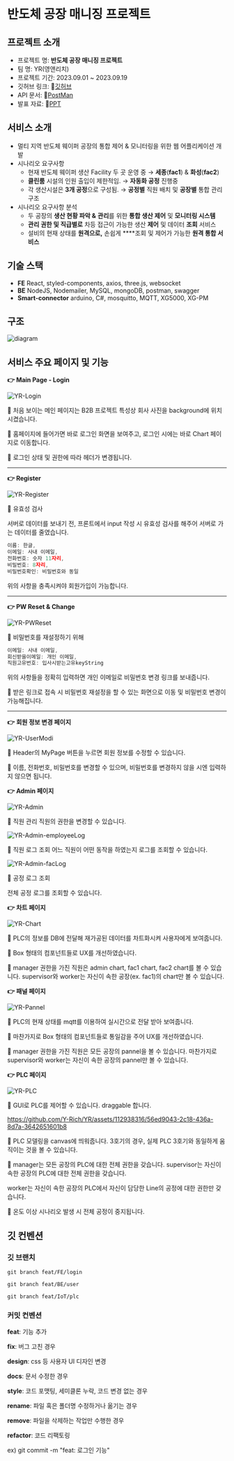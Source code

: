 # ****반도체 공장 매니징 프로젝트****

## 프로젝트 소개

- 프로젝트 명: ****반도체 공장 매니징 프로젝트****
- 팀 명: YR(영앤리치)
- 프로젝트 기간: 2023.09.01 ~ 2023.09.19
- 깃허브 링크: 🔗[깃허브](https://github.com/Y-Rich/YR/tree/dev)
- API 문서: 🔗[PostMan](https://documenter.getpostman.com/view/27544675/2s9YBxZFu6)
- 발표 자료: 🔗[PPT](https://docs.google.com/presentation/d/1ZnGEwxpCYO_GvAWEhkE4orwQhH-mp_oMgTzgx0vxikY/edit?usp=sharing)

## 서비스 소개

- 멀티 지역 반도체 웨이퍼 공장의 통합 제어 & 모니터링을 위한 웹 어플리케이션 개발
- 시나리오 요구사항
    - 현재 반도체 웨이퍼 생산 Facility 두 곳 운영 중
    → **세종**(**fac1**) & **화성**(**fac2**)
    - **클린룸** 시설의 인원 출입이 제한적임.
    → **자동화 공정** 진행중
    - 각 생산시설은 **3개 공정**으로 구성됨.
    → **공정별** 직원 배치 및 **공장별** 통합 관리 구조
- 시나리오 요구사항 분석
    - 두 공장의 **생산 현황 파악 &** **관리**를 위한 **통합 생산 제어** 및 **모니터링 시스템**
    - **관리 권한 및 직급별로** 차등 접근이 가능한 생산 **제어** 및 데이터 **조회** 서비스
    - 설비의 현재 상태를 **원격으로,** 손쉽게 ****조회 및 제어가 가능한 **원격 통합 서비스**

## 기술 스택

- **FE**
React, styled-components, axios, three.js, websocket
- **BE**
NodeJS, Nodemailer, MySQL, mongoDB, postman, swagger
- **Smart-connector**
arduino, C#, mosquitto, MQTT, XG5000, XG-PM

## 구조

![diagram](https://github.com/Y-Rich/YR/assets/112938316/d35e55f8-039e-4338-ab48-2bca88865762)

## 서비스 주요 페이지 및 기능

**👉 Main Page - Login** 

![YR-Login](https://github.com/Y-Rich/YR/assets/112938316/29094d31-f546-4459-bd6d-b18067c9b7d3)

🎈 처음 보이는 메인 페이지는 B2B 프로젝트 특성상 회사 사진을 background에 위치시켰습니다.

🎈 홈페이지에 들어가면 바로 로그인 화면을 보여주고, 로그인 시에는 바로 Chart 페이지로 이동합니다.

🎈 로그인 상태 및 권한에 따라 헤더가 변경됩니다.

---

**👉 Register** 

![YR-Register](https://github.com/Y-Rich/YR/assets/112938316/1a11e230-15bc-4f01-ab3a-7f07ec741b2a)

🎈 유효성 검사

서버로 데이터를 보내기 전, 프론트에서 input 작성 시 유효성 검사를 해주어 서버로 가는 데이터를 줄였습니다.

```jsx
이름: 한글,
이메일: 사내 이메일,
전화번호: 숫자 11자리,
비밀번호: 8자리,
비밀번호확인: 비밀번호와 동일
```

위의 사항을 충족시켜야 회원가입이 가능합니다.

---

**👉 PW Reset & Change**

![YR-PWReset](https://github.com/Y-Rich/YR/assets/112938316/a483d436-bde7-4bef-9c79-261c2ff2ed1f)

🎈 비밀번호를 재설정하기 위해

```jsx
이메일: 사내 이메일,
회신받을이메일: 개인 이메일,
직원고유번호: 입사시받는고유keyString
```

위의 사항들을 정확히 입력하면 개인 이메일로 비밀번호 변경 링크를 보내줍니다.

🎈 받은 링크로 접속 시 비밀번호 재설정을 할 수 있는 화면으로 이동 및 비밀번호 변경이 가능해집니다.

---

**👉 회원 정보 변경 페이지**

![YR-UserModi](https://github.com/Y-Rich/YR/assets/112938316/e36b18c8-f3fe-4b48-9afd-e2a498210eff)

🎈 Header의 MyPage 버튼을 누르면 회원 정보를 수정할 수 있습니다.

🎈 이름, 전화번호, 비밀번호를 변경할 수 있으며, 비밀번호를 변경하지 않을 시엔 입력하지 않으면 됩니다.

**👉 Admin 페이지**

![YR-Admin](https://github.com/Y-Rich/YR/assets/112938316/0e45e0b8-1928-4ec9-a904-dfc8be01dc5e)

🎈 직원 관리
직원의 권한을 변경할 수 있습니다.

![YR-Admin-employeeLog](https://github.com/Y-Rich/YR/assets/112938316/fbe18532-1786-4f26-b963-9a429605a872)

🎈 직원 로그 조회
어느 직원이 어떤 동작을 하였는지 로그를 조회할 수 있습니다.

![YR-Admin-facLog](https://github.com/Y-Rich/YR/assets/112938316/7e4f79ce-481b-48ab-acb5-2730d8df127b)

🎈 공정 로그 조회

전체 공정 로그를 조회할 수 있습니다.

**👉 차트 페이지**

![YR-Chart](https://github.com/Y-Rich/YR/assets/112938316/6f2a15e8-8547-4b3e-ab79-e0f0e07fe1cc)

🎈 PLC의 정보를 DB에 전달해 재가공된 데이터를 차트화시켜 사용자에게 보여줍니다.

🎈 Box 형태의 컴포넌트들로 UX를 개선하였습니다.

🎈 manager 권한을 가진 직원은 admin chart, fac1 chart, fac2 chart를 볼 수 있습니다.
supervisor와 worker는 자신이 속한 공장(ex. fac1)의 chart만 볼 수 있습니다. 

**👉 패널 페이지**

![YR-Pannel](https://github.com/Y-Rich/YR/assets/112938316/d8400531-d621-467d-a1c4-8f372991c24b)

🎈 PLC의 현재 상태를 mqtt를 이용하여 실시간으로 전달 받아 보여줍니다.

🎈 마찬가지로 Box 형태의 컴포넌트들로 통일감을 주어 UX를 개선하였습니다.

🎈 manager 권한을 가진 직원은 모든 공장의 pannel을 볼 수 있습니다.
마찬가지로 supervisor와 worker는 자신이 속한 공장의 pannel만 볼 수 있습니다.

**👉 PLC 페이지**

![YR-PLC](https://github.com/Y-Rich/YR/assets/112938316/a45d355d-e890-4d86-8170-f98249e8dc46)

🎈 GUI로 PLC를 제어할 수 있습니다. draggable 합니다.


https://github.com/Y-Rich/YR/assets/112938316/56ed9043-2c18-436a-8d7a-3642651601b8


🎈 PLC 모델링을 canvas에 띄워줍니다. 3호기의 경우, 실제 PLC 3호기와 동일하게 움직이는 것을 볼 수 있습니다.

🎈 manager는 모든 공장의 PLC에 대한 전체 권한을 갖습니다.
supervisor는 자신이 속한 공장의 PLC에 대한 전체 권한을 갖습니다.

worker는 자신이 속한 공장의 PLC에서 자신이 담당한 Line의 공정에 대한 권한만 갖습니다.

🎈 온도 이상 시나리오 발생 시 전체 공정이 중지됩니다.

## 깃 컨벤션

### **깃 브랜치**
`git branch feat/FE/login`

`git branch feat/BE/user`

`git branch feat/IoT/plc`

### **커밋 컨벤션**

**feat**: 기능 추가

**fix**: 버그 고친 경우

**design**: css 등 사용자 UI 디자인 변경

**docs**: 문서 수정한 경우

**style**: 코드 포맷팅, 세미클론 누락, 코드 변경 없는 경우

**rename**: 파일 혹은 폴더명 수정하거나 옮기는 경우

**remove**: 파일을 삭제하는 작업만 수행한 경우

**refactor**: 코드 리팩토링

ex) git commit -m "feat: 로그인 기능"
